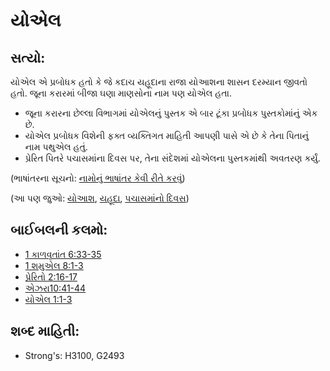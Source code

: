 # યોએલ 

## સત્યો: 

યોએલ એ પ્રબોધક હતો કે જે કદાચ યહૂદાના રાજા યોઆશના શાસન દરમ્યાન જીવતો હતો.
જૂના કરારમાં બીજા ઘણા માણસોના નામ પણ યોએલ હતા.

* જૂના કરારના છેલ્લા વિભાગમાં યોએલનું પુસ્તક એ બાર ટૂંકા પ્રબોધક પુસ્તકોમાંનું એક છે.
* યોએલ પ્રબોધક વિશેની ફક્ત વ્યક્તિગત માહિતી આપણી પાસે એ છે કે તેના પિતાનું નામ પથુએલ હતું.
* પ્રેરિત પિતરે પચાસમાંના દિવસ પર, તેના સંદેશમાં યોએલના પુસ્તકમાંથી અવતરણ કર્યું.

(ભાષાંતરના સૂચનો: [નામોનું ભાષાંતર કેવી રીતે કરવું](rc://gu/ta/man/translate/translate-names))

(આ પણ જુઓ: [યોઆશ](../names/joash.md), [યહૂદા](../names/kingdomofjudah.md), [પચાસમાંનો દિવસ](../kt/pentecost.md))

## બાઈબલની કલમો: 

* [1 કાળવૃતાંત 6:33-35](rc://gu/tn/help/1ch/06/33)
* [1 શમુએલ 8:1-3](rc://gu/tn/help/1sa/08/01)
* [પ્રેરિતો 2:16-17](rc://gu/tn/help/act/02/16)
* [એઝરા10:41-44](rc://gu/tn/help/ezr/10/41)
* [યોએલ 1:1-3](rc://gu/tn/help/jol/01/01)

## શબ્દ માહિતી: 

* Strong's: H3100, G2493
